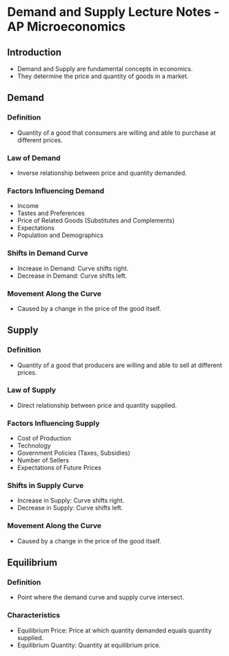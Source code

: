 # Demand and Supply Lecture Notes - AP Microeconomics

## Introduction

- Demand and Supply are fundamental concepts in economics.
- They determine the price and quantity of goods in a market.

## Demand

### Definition

- Quantity of a good that consumers are willing and able to purchase at different prices.

### Law of Demand

- Inverse relationship between price and quantity demanded.

### Factors Influencing Demand

- Income
- Tastes and Preferences
- Price of Related Goods (Substitutes and Complements)
- Expectations
- Population and Demographics

### Shifts in Demand Curve

- Increase in Demand: Curve shifts right.
- Decrease in Demand: Curve shifts left.

### Movement Along the Curve

- Caused by a change in the price of the good itself.

## Supply

### Definition

- Quantity of a good that producers are willing and able to sell at different prices.

### Law of Supply

- Direct relationship between price and quantity supplied.

### Factors Influencing Supply

- Cost of Production
- Technology
- Government Policies (Taxes, Subsidies)
- Number of Sellers
- Expectations of Future Prices

### Shifts in Supply Curve

- Increase in Supply: Curve shifts right.
- Decrease in Supply: Curve shifts left.

### Movement Along the Curve

- Caused by a change in the price of the good itself.

## Equilibrium

### Definition

- Point where the demand curve and supply curve intersect.

### Characteristics

- Equilibrium Price: Price at which quantity demanded equals quantity supplied.
- Equilibrium Quantity: Quantity at equilibrium price.